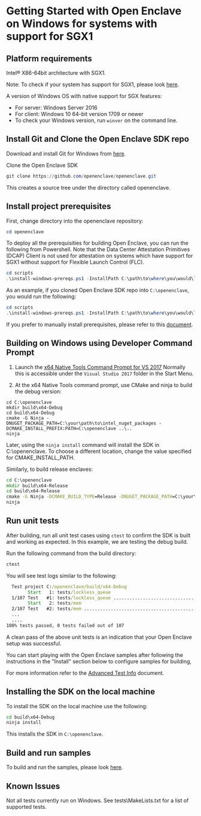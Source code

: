 # Getting Started with Open Enclave on Windows for systems with support for SGX1

## Platform requirements

Intel® X86-64bit architecture with SGX1.

Note: To check if your system has support for SGX1, please look [here](../SGXSupportLevel.md).

A version of Windows OS with native support for SGX features:
- For server: Windows Server 2016
- For client: Windows 10 64-bit version 1709 or newer
- To check your Windows version, run `winver` on the command line.

## Install Git and Clone the Open Enclave SDK repo

Download and install Git for Windows from [here](https://git-scm.com/download/win).

Clone the Open Enclave SDK

```powershell
git clone https://github.com/openenclave/openenclave.git
```

This creates a source tree under the directory called openenclave.

## Install project prerequisites

First, change directory into the openenclave repository:

```powershell
cd openenclave
```

To deploy all the prerequisities for building Open Enclave, you can run the following from Powershell. Note that the Data Center Attestation Primitives (DCAP) Client is not used for attestation on systems which have support for SGX1 without support for Flexible Launch Control (FLC).

```powershell
cd scripts
.\install-windows-prereqs.ps1 -InstallPath C:\path\to\where\you\would\like\to\install\intel_and_dcap_nuget_packages -LaunchConfiguration SGX1 -DCAPClientType None
```

As an example, if you cloned Open Enclave SDK repo into `C:\openenclave`, you would run the following:

```powershell
cd scripts
.\install-windows-prereqs.ps1 -InstallPath C:\path\to\where\you\would\like\to\install\intel_and_dcap_nuget_packages -LaunchConfiguration SGX1 -DCAPClientType None
```

If you prefer to manually install prerequisites, please refer to this [document](WindowsManualInstallPrereqs.md).

## Building on Windows using Developer Command Prompt

1. Launch the [x64 Native Tools Command Prompt for VS 2017](
https://docs.microsoft.com/en-us/dotnet/framework/tools/developer-command-prompt-for-vs)
Normally this is accessible under the `Visual Studio 2017` folder in the Start Menu.

2. At the x64 Native Tools command prompt, use CMake and ninja to build the debug version:

```
cd C:\openenclave
mkdir build\x64-Debug
cd build\x64-Debug
cmake -G Ninja -DNUGET_PACKAGE_PATH=C:\your\path\to\intel_nuget_packages -DCMAKE_INSTALL_PREFIX:PATH=C:\openenclave ..\..
ninja
```

Later, using the `ninja install` command will install the SDK in C:\openenclave. To choose a different location, change the value specified for CMAKE_INSTALL_PATH.

Similarly, to build release enclaves:

```cmd
cd C:\openenclave
mkdir build\x64-Release
cd build\x64-Release
cmake -G Ninja -DCMAKE_BUILD_TYPE=Release -DNUGET_PACKAGE_PATH=C:\your\path\to\intel_nuget_packages -DCMAKE_INSTALL_PREFIX:PATH=C:\openenclave ..\..
ninja
```

## Run unit tests

After building, run all unit test cases using `ctest` to confirm the SDK is built and working as expected. In this example, we are testing the debug build.

Run the following command from the build directory:

```cmd
ctest
```

You will see test logs similar to the following:

```cmd
  Test project C:/openenclave/build/x64-Debug
        Start   1: tests/lockless_queue
  1/107 Test   #1: tests/lockless_queue ..................................   Passed    3.49 sec
        Start   2: tests/mem
  2/107 Test   #2: tests/mem .............................................   Passed    0.01 sec
  ...
  ....
100% tests passed, 0 tests failed out of 107
```

A clean pass of the above unit tests is an indication that your Open Enclave setup was successful.

You can start playing with the Open Enclave samples after following the instructions in the "Install" section below to configure samples for building,

For more information refer to the [Advanced Test Info](AdvancedTestInfo.md) document.

## Installing the SDK on the local machine

To install the SDK on the local machine use the following:

```cmd
cd build\x64-Debug
ninja install
```

This installs the SDK in `C:\openenclave`.

## Build and run samples

To build and run the samples, please look [here](/samples/README_Windows.md).

## Known Issues

Not all tests currently run on Windows. See tests\MakeLists.txt for a list of supported tests.
